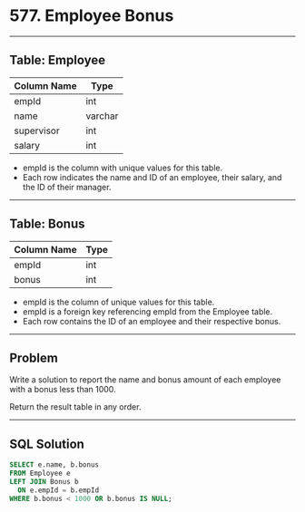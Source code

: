 # 577. Employee Bonus

---

## Table: Employee

| Column Name | Type    |
|-------------|---------|
| empId       | int     |
| name        | varchar |
| supervisor  | int     |
| salary      | int     |

- empId is the column with unique values for this table.
- Each row indicates the name and ID of an employee, their salary, and the ID of their manager.

---

## Table: Bonus

| Column Name | Type |
|-------------|------|
| empId       | int  |
| bonus       | int  |

- empId is the column of unique values for this table.
- empId is a foreign key referencing empId from the Employee table.
- Each row contains the ID of an employee and their respective bonus.

---

## Problem

Write a solution to report the name and bonus amount of each employee with a bonus less than 1000.

Return the result table in any order.

---

## SQL Solution

```sql
SELECT e.name, b.bonus
FROM Employee e
LEFT JOIN Bonus b
  ON e.empId = b.empId
WHERE b.bonus < 1000 OR b.bonus IS NULL;
